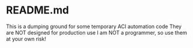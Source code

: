# README.md
This is a dumping ground for some temporary ACI automation code
They are NOT designed for production use
I am NOT a programmer, so use them at your own risk!
